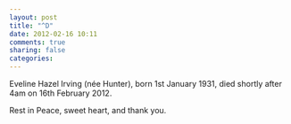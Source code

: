 ```yaml
---
layout: post
title: "^D"
date: 2012-02-16 10:11
comments: true
sharing: false
categories: 
---
```


Eveline Hazel Irving (née Hunter), born 1st January 1931, died shortly after 4am on 16th February 2012.

Rest in Peace, sweet heart, and thank you.